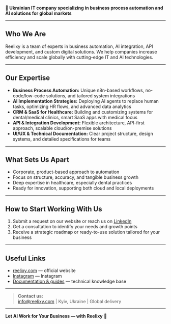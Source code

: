 **🚀 Ukrainian IT company specializing in business process automation and AI solutions for global markets**

---

## Who We Are

Reelixy is a team of experts in business automation, AI integration, API development, and custom digital solutions. We help companies increase efficiency and scale globally with cutting-edge IT and AI technologies.

---

## Our Expertise

- **Business Process Automation:** Unique n8n-based workflows, no-code/low-code solutions, and tailored system integrations
- **AI Implementation Strategies:** Deploying AI agents to replace human tasks, optimizing HR flows, and advanced data analytics
- **CRM & SaaS for Healthcare:** Building and customizing systems for dental/medical clinics, smart SaaS apps with medical focus
- **API & Integration Development:** Flexible architecture, API-first approach, scalable cloud/on-premise solutions
- **UI/UX & Technical Documentation:** Clear project structure, design systems, and detailed specifications for teams

---

## What Sets Us Apart

- Corporate, product-based approach to automation
- Focus on structure, accuracy, and tangible business growth
- Deep expertise in healthcare, especially dental practices
- Ready for innovation, supporting both cloud and local deployments

---

## How to Start Working With Us

1. Submit a request on our website or reach us on [LinkedIn](https://www.linkedin.com/company/reelixy/)
2. Get a consultation to identify your needs and growth points
3. Receive a strategic roadmap or ready-to-use solution tailored for your business

---

## Useful Links

- [reelixy.com](https://reelixy.com) — official website
- [Instagram](https://www.instagram.com/reelixy_com/) — Instagram
- [Documentation & guides](https://reelixy.com/docs) — technical knowledge base

---

> **Contact us:**  
> info@reelixy.com | Kyiv, Ukraine | Global delivery

---

**Let AI Work for Your Business — with Reelixy** 🚀
